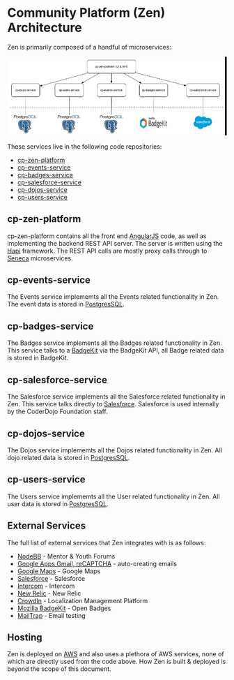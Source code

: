 # Community Platform (Zen) Architecture

Zen is primarily composed of a handful of microservices:

![](services.png)

These services live in the following code repositories:

* [cp-zen-platform](https://github.com/CoderDojo/cp-zen-platform)
* [cp-events-service](https://github.com/CoderDojo/cp-events-service)
* [cp-badges-service](https://github.com/CoderDojo/cp-badges-service)
* [cp-salesforce-service](https://github.com/CoderDojo/cp-salesforce-service)
* [cp-dojos-service](https://github.com/CoderDojo/cp-dojos-service)
* [cp-users-service](https://github.com/CoderDojo/cp-users-service)

## cp-zen-platform

cp-zen-platform contains all the front end [AngularJS](angularjs.org) code, as well as implementing the backend REST API server. The server is written using the [Hapi](hapijs.com) framework. The REST API calls are mostly proxy calls through to [Seneca](senecajs.org) microservices.

## cp-events-service

The Events service implememts all the Events related functionality in Zen. The event data is stored in [PostgresSQL](www.postgressql.org).

## cp-badges-service

The Badges service implements all the Badges related functionality in Zen. This service talks to a [BadgeKit](http://badgekit.openbadges.org) via the BadgeKit API, all Badge related data is stored in BadgeKit.

## cp-salesforce-service

The Salesforce service implements all the Salesforce related functionality in Zen. This service talks directly to [Salesforce](developer.salesforce.com). Salesforce is used internally by the CoderDojo Foundation staff.

## cp-dojos-service

The Dojos service implememts all the Dojos related functionality in Zen. All dojo related data is stored in [PostgresSQL](www.postgressql.org).

## cp-users-service

The Users service implememts all the User related functionality in Zen. All user data is stored in [PostgresSQL](www.postgressql.org).

## External Services

The full list of external services that Zen integrates with is as follows:

* [NodeBB](nodebb.org) - Mentor & Youth Forums
* [Google Apps Gmail, reCAPTCHA](developer.google.com) - auto-creating emails
* [Google Maps](maps.google.com) - Google Maps
* [Salesforce](salesforce.com) - Salesforce
* [Intercom](www.intercom.io) - Intercom
* [New Relic](www.newrelic.com) - New Relic
* [CrowdIn](https://crowdin.com/project/zen-community-platform) - Localization Management Platform
* [Mozilla BadgeKit](badgekit.openbadges.com) - Open Badges
* [MailTrap](mailtrap.io) - Email testing

## Hosting

Zen is deployed on [AWS](aws.amazon.com) and also uses a plethora of AWS services, none of which are directly used from the code above. How Zen is built & deployed is beyond the scope of this document.
